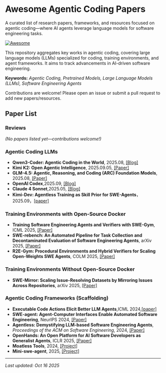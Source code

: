 # Awesome Agentic Coding Papers

A curated list of research papers, frameworks, and resources focused on agentic coding—where AI agents leverage language models for software engineering tasks.

[![Awesome](https://awesome.re/badge.svg)](https://awesome.re)


This repository aggregates key works in agentic coding, covering large language models (LLMs) specialized for coding, training environments, and agent frameworks. It aims to track advancements in AI-driven software engineering.

**Keywords:** *Agentic Coding, Pretrained Models, Large Language Models (LLMs), Software Engineering Agents*

Contributions are welcome! Please open an issue or submit a pull request to add new papers/resources.


## Paper List

### Reviews
*(No papers listed yet—contributions welcome!)*


### Agentic Coding LLMs
- **Qwen3-Coder: Agentic Coding in the World**, 2025.08, [[Blog]](https://qwen.ai/blog?id=d927d7d2e59d059045ce758ded34f98c0186d2d7&from=research.research-list)
- **Kimi K2: Open Agentic Intelligence**, 2025.09.05, [[Paper]](https://arxiv.org/abs/2507.20534)
- **GLM-4.5: Agentic, Reasoning, and Coding (ARC) Foundation Models**, 2025.08, [[Paper]](https://arxiv.org/abs/2508.06471)
- **OpenAI Codex**,2025.09, [[Blog]](https://openai.com/zh-Hans-CN/index/introducing-codex/)
- **Claude 4 Sonnet**,2025.05, [[Blog]](https://www.anthropic.com/claude/sonnet)
- **Kimi-Dev: Agentless Training as Skill Prior for SWE-Agents**，2025.09，[[paper]](https://www.arxiv.org/abs/2509.23045)



### Training Environments with Open-Source Docker
- **Training Software Engineering Agents and Verifiers with SWE-Gym**, ICML 2025, [[Paper]](https://arxiv.org/abs/2412.21139)
- **SWE-rebench: An Automated Pipeline for Task Collection and Decontaminated Evaluation of Software Engineering Agents**, arXiv 2025, [[Paper]](https://arxiv.org/abs/2505.20411)
- **R2E-Gym: Procedural Environments and Hybrid Verifiers for Scaling Open-Weights SWE Agents**, COLM 2025, [[Paper]](https://arxiv.org/abs/2504.07164)


### Training Environments Without Open-Source Docker
- **SWE-Mirror: Scaling Issue-Resolving Datasets by Mirroring Issues Across Repositories**, arXiv 2025, [[Paper]](https://arxiv.org/pdf/2509.08724)


### Agentic Coding Frameworks (Scaffolding)
- **Executable Code Actions Elicit Better LLM Agents**,ICML 2024,[[paper]](https://arxiv.org/abs/2402.01030)
- **SWE-agent: Agent-Computer Interfaces Enable Automated Software Engineering**, NeurIPS 2024, [[Paper]](https://arxiv.org/abs/2405.15793)
- **Agentless: Demystifying LLM-based Software Engineering Agents**, *Proceedings of the ACM on Software Engineering*, 2024, [[Paper]](https://arxiv.org/abs/2407.01489)
- **OpenHands: An Open Platform for AI Software Developers as Generalist Agents**, ICLR 2025, [[Paper]](https://arxiv.org/abs/2407.16741)
- **Moatless Tools**, 2024, [[Project]](https://github.com/aorwall/moatless-tools)
- **Mini-swe-agent**, 2025, [[Project]](https://github.com/SWE-agent/mini-swe-agent)


---

*Last updated: Oct 16 2025*

